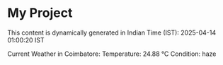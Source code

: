 # My Project

This content is dynamically generated in Indian Time (IST): 2025-04-14 01:00:20 IST


Current Weather in Coimbatore:
Temperature: 24.88 °C
Condition: haze
